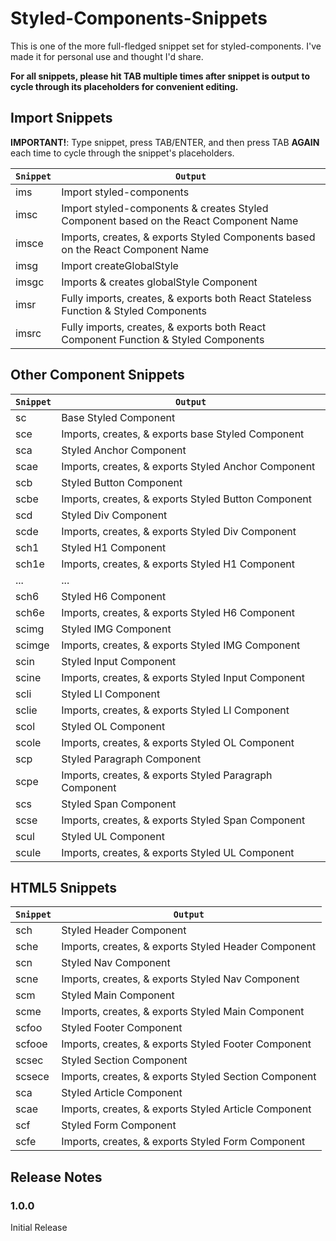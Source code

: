 # Styled-Components-Snippets

This is one of the more full-fledged snippet set for styled-components. I've made it for personal use and thought I'd share. 

**For all snippets, please hit TAB multiple times after snippet is output to cycle through its placeholders for convenient editing.**

## Import Snippets

**IMPORTANT!**: Type snippet, press TAB/ENTER, and then press TAB **AGAIN** each time to cycle through the snippet's placeholders.

| `Snippet` | `Output`                                                                              |
| --------- | ------------------------------------------------------------------------------------- |
| ims       | Import styled-components                                                              |
| imsc      | Import styled-components & creates Styled Component based on the React Component Name |
| imsce     | Imports, creates, & exports Styled Components based on the React Component Name       |
| imsg      | Import createGlobalStyle                                                              |
| imsgc     | Imports & creates globalStyle Component                                               |
| imsr      | Fully imports, creates, & exports both React Stateless Function & Styled Components   |
| imsrc     | Fully imports, creates, & exports both React Component Function & Styled Components   |

## Other Component Snippets

| `Snippet` | `Output`                                               |
| --------- | ------------------------------------------------------ |
| sc        | Base Styled Component                                  |
| sce       | Imports, creates, & exports base Styled Component      |
| sca       | Styled Anchor Component                                |
| scae      | Imports, creates, & exports Styled Anchor Component    |
| scb       | Styled Button Component                                |
| scbe      | Imports, creates, & exports Styled Button Component    |
| scd       | Styled Div Component                                   |
| scde      | Imports, creates, & exports Styled Div Component       |
| sch1      | Styled H1 Component                                    |
| sch1e     | Imports, creates, & exports Styled H1 Component        |
| ...       | ...                                                    |
| sch6      | Styled H6 Component                                    |
| sch6e     | Imports, creates, & exports Styled H6 Component        |
| scimg     | Styled IMG Component                                   |
| scimge    | Imports, creates, & exports Styled IMG Component       |
| scin      | Styled Input Component                                 |
| scine     | Imports, creates, & exports Styled Input Component     |
| scli      | Styled LI Component                                    |
| sclie     | Imports, creates, & exports Styled LI Component        |
| scol      | Styled OL Component                                    |
| scole     | Imports, creates, & exports Styled OL Component        |
| scp       | Styled Paragraph Component                             |
| scpe      | Imports, creates, & exports Styled Paragraph Component |
| scs       | Styled Span Component                                  |
| scse      | Imports, creates, & exports Styled Span Component      |
| scul      | Styled UL Component                                    |
| scule     | Imports, creates, & exports Styled UL Component        |

## HTML5 Snippets

| `Snippet` | `Output`                                             |
| --------- | ---------------------------------------------------- |
| sch       | Styled Header Component                              |
| sche      | Imports, creates, & exports Styled Header Component  |
| scn       | Styled Nav Component                                 |
| scne      | Imports, creates, & exports Styled Nav Component     |
| scm       | Styled Main Component                                |
| scme      | Imports, creates, & exports Styled Main Component    |
| scfoo     | Styled Footer Component                              |
| scfooe    | Imports, creates, & exports Styled Footer Component  |
| scsec     | Styled Section Component                             |
| scsece    | Imports, creates, & exports Styled Section Component |
| sca       | Styled Article Component                             |
| scae      | Imports, creates, & exports Styled Article Component |
| scf       | Styled Form Component                                |
| scfe      | Imports, creates, & exports Styled Form Component    |

## Release Notes

### 1.0.0

Initial Release
